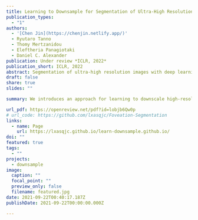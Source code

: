 ```yaml
---
title: Learning to Downsample for Segmentation of Ultra-High Resolution Images
publication_types:
  - "1"
authors:
  - '[Chen Jin](https://chenjin.netlify.app/)'
  - Ryutaro Tanno
  - Thomy Mertzanidou
  - Eleftheria Panagiotaki
  - Daniel C. Alexander
publication: Under review *ICLR, 2022*
publication_short: ICLR, 2022
abstract: Segmentation of ultra-high resolution images with deep learning is challenging because of their enormous size, often millions or even billions of pixels. Typical solutions drastically downsample the image uniformly to meet memory constraints, implicitly assuming all pixels equally important by sampling at the same density at all spatial locations. However this assumption is not true and compromises the performance of deep learning techniques that have proved powerful on standard-sized images. For example with uniform downsampling, see green boxed region in Fig. 1, the rider and bike do not have enough corresponding samples while the trees and buildings are oversampled, and lead to a negative effect on the segmentation prediction from the low-resolution downsampled image. In this work we show that learning the spatially varying downsampling strategy jointly with segmentation offers advantages in segmenting large images with limited computational budget. Fig. 1 shows that our method adapts the sampling density over different locations so that more samples are collected from the small important regions and less from the others, which in turn leads to better segmentation accuracy. We show on two public and one local high-resolution datasets that our method consistently learns sampling locations preserving more information and boosting segmentation accuracy over baseline methods.
draft: false
share: true
slides: ""

summary: We introduces an approach for learning to downscale high-resolution images for segmentation tasks. The main motivation is to adapt the sampling budget to the difficulty of segmented pixel/region. We show that learning the spatially varying downsampling strategy jointly with segmentation offers advantages in segmenting large images with limited computational budget.

url_pdf: https://openreview.net/pdf?id=lobjb6Qw0p
# url_code: https://github.com/lxasqjc/Foveation-Segmentation
links:
  - name: Page
    url: https://lxasqjc.github.io/learn-downsample.github.io/
doi: ""
featured: true
tags:
  - ""
projects:
  - downsample
image:
  caption: ""
  focal_point: ""
  preview_only: false
  filename: featured.jpg
date: 2021-09-22T00:40:17.187Z
publishDate: 2021-09-22T00:00:00.000Z

---
```


<!-- {{% callout note %}}
Click the *Cite* button above to demo the feature to enable visitors to import publication metadata into their reference management software.
{{% /callout %}}

{{% callout note %}}
Create your slides in Markdown - click the *Slides* button to check out the example.
{{% /callout %}} -->

<!-- Supplementary notes can be added here, including [code, math, and images](https://wowchemy.com/docs/writing-markdown-latex/). -->
